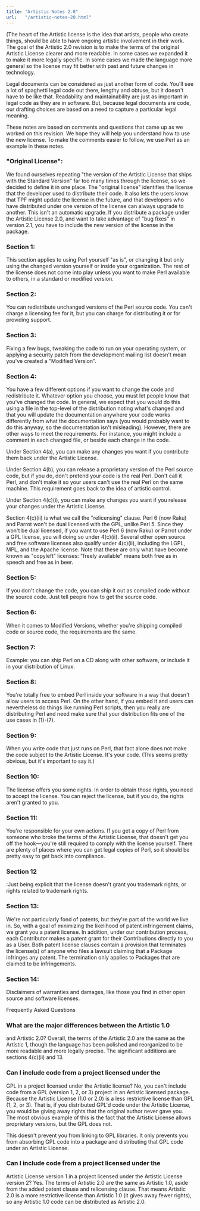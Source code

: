 ```yaml
---
title: "Artistic Notes 2.0"
url:   "/artistic-notes-20.html"
---
```

(The heart of the Artistic license is the idea that
artists, people who create things, should be able to have
ongoing artistic involvement in their work. The goal of the
Artistic 2.0 revision is to make the terms of the original
Artistic License clearer and more readable. In some cases we
expanded it to make it more legally specific. In some cases
we made the language more general so the license may fit
better with past and future changes in technology.

Legal
documents can be considered as just another form of code.
You'll see a lot of spaghetti legal code out there, lengthy
and obtuse, but it doesn't have to be like that. Readability
and maintainability are just as important in legal code as
they are in software. But, because legal documents are code,
our drafting choices are based on a need to capture a
particular legal meaning.

These notes are based
on comments and questions that came up as we worked on this
revision. We hope they will help you understand how to use
the new license. To make the comments easier to follow, we
use Perl as an example in these notes.

### "Original License":

We found ourselves repeating "the version of the
Artistic License that ships with the Standard Version" far
too many times through the license, so we decided to define
it in one place. The "original license" identifies the
license that the developer used to distribute their code. It
also lets the users know that TPF might update the license
in the future, and that developers who have distributed
under one version of the license can always upgrade to
another. This isn't an automatic upgrade. If you distribute
a package under the Artistic License 2.0, and want to take
advantage of "bug fixes" in version 2.1, you have to include
the new version of the license in the package.

### Section 1:

This section applies to using Perl yourself "as is",
or changing it but only using the changed version yourself
or inside your organization. The rest of the license does
not come into play unless you want to make Perl available to
others, in a standard or modified version.

### Section 2:
You can redistribute unchanged versions of the Perl source
code. You can't charge a licensing fee for it, but you can
charge for distributing it or for providing support.

### Section 3:
Fixing a few bugs, tweaking the code to run on your
operating system, or applying a security patch from the
development mailing list doesn't mean you've created a
"Modified Version".

### Section 4:
You have a few different options if you want to change the
code and redistribute it. Whatever option you choose, you
must let people know that you've changed the code. In
general, we expect that you would do this using a file in
the top-level of the distribution noting what's changed and
that you will update the documentation anywhere your code
works differently from what the documentation says (you
would probably want to do this anyway, so the documentation
isn't misleading). However, there are other ways to meet the
requirements. For instance, you might include a comment in
each changed file, or beside each change in the code.

Under
Section 4(a), you can make any changes you want if you
contribute them back under the Artistic License.

Under
Section 4(b), you can release a proprietary version of the
Perl source code, but if you do, don't pretend your code is
the real Perl. Don't call it Perl, and don't make it so your
users can't use the real Perl on the same machine. This
requirement goes back to the idea of artistic control.

Under
Section 4(c)(i), you can make any changes you want if you
release your changes under the Artistic License.

Section
4(c)(ii) is what we call the "relicensing" clause. Perl 6
(now Raku) and Parrot won't be dual licensed with the GPL,
unlike Perl 5. Since they won't be dual licensed, if you
want to use Perl 6 (now Raku) or Parrot under a GPL license,
you will doing so under 4(c)(ii). Several other open source
and free software licenses also qualify under 4(c)(ii),
including the LGPL, MPL, and the Apache license. Note that
these are only what have become known as "copyleft"
licenses: "freely available" means both free as in speech
and free as in beer.

### Section 5:
If you don't change the code, you can ship it out as
compiled code without the source code. Just tell people how
to get the source code.

### Section 6:
When it comes to Modified Versions, whether you're shipping
compiled code or source code, the requirements are the
same.

### Section 7:
Example: you can ship Perl on a CD along with other
software, or include it in your distribution of Linux.

### Section 8:
You're totally free to embed Perl inside your software in a
way that doesn't allow users to access Perl. On the other
hand, if you embed it and users can nevertheless do things
like running Perl scripts, then you really are distributing
Perl and need make sure that your distribution fits one of
the use cases in (1)-(7).

### Section 9:
When you write code that just runs on Perl, that fact alone
does not make the code subject to the Artistic License. It's
your code. (This seems pretty obvious, but it's important to
say it.)

### Section 10:
The license offers you some rights. In order to obtain
those rights, you need to accept the license. You can reject
the license, but if you do, the rights aren't granted to
you.

### Section 11:
You're responsible for your own actions. If you get a copy
of Perl from someone who broke the terms of the Artistic
License, that doesn't get you off the hook—you're still
required to comply with the license yourself. There are
plenty of places where you can get legal copies of Perl, so
it should be pretty easy to get back into compliance.

### Section 12
:Just being explicit that the license doesn't grant you
trademark rights, or rights related to trademark rights.

### Section 13:
We're not particularly fond of patents, but they're part of
the world we live in. So, with a goal of minimizing the
likelihood of patent infringement claims, we grant you a
patent license. In addition, under our contribution process,
each Contributor makes a patent grant for their
Contributions directly to you as a User. Both patent license
clauses contain a provision that terminates the license(s)
of anyone who files a lawsuit claiming that a Package
infringes any patent. The termination only applies to
Packages that are claimed to be infringements.

### Section 14:
Disclaimers of warranties and damages, like those you find
in other open source and software licenses.

Frequently Asked Questions

### What are the major differences between the Artistic 1.0
and Artistic 2.0?
Overall, the terms of the Artistic 2.0 are the same as
the Artistic 1, though the language has been polished and
reorganized to be more readable and more legally precise.
The significant additions are sections 4(c)(ii) and 13.

### Can I include code from a project licensed under the
GPL in a project licensed under the Artistic license?
No, you can't include code from a GPL (version 1, 2, or
3) project in an Artistic licensed package. Because the
Artistic License (1.0 or 2.0) is a less restrictive
license than GPL (1, 2, or 3). That is, if you distributed
GPL'd code under the Artistic License, you would be giving
away rights that the original author never gave you. The
most obvious example of this is the fact that the Artistic
License allows proprietary versions, but the GPL does
not.

This doesn't prevent you from linking to GPL libraries.
It only prevents you from absorbing GPL code into a
package and distributing that GPL code under an Artistic
License.

### Can I include code from a project licensed under the
Artistic License version 1 in a project licensed under
the Artistic License version 2?
Yes. The terms of Artistic 2.0 are the same as Artistic
1.0, aside from the added patent clause and relicensing
clause. That means Artistic 2.0 is a more restrictive
license than Artistic 1.0 (it gives away fewer rights), so
any Artistic 1.0 code can be distributed as Artistic
2.0.
